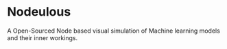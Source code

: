 # Nodeulous
A Open-Sourced Node based visual simulation of Machine learning models and their inner workings.
